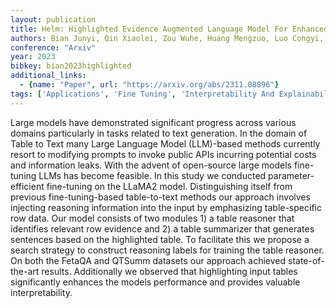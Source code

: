```yaml
---
layout: publication
title: Helm: Highlighted Evidence Augmented Language Model For Enhanced Table-to-text Generation
authors: Bian Junyi, Qin Xiaolei, Zou Wuhe, Huang Mengzuo, Luo Congyi, Zhang Ke, Zhang Weidong
conference: "Arxiv"
year: 2023
bibkey: bian2023highlighted
additional_links:
  - {name: "Paper", url: "https://arxiv.org/abs/2311.08896"}
tags: ['Applications', 'Fine Tuning', 'Interpretability And Explainability', 'Language Modeling', 'Pretraining Methods', 'Prompting', 'Reinforcement Learning', 'Tools', 'Training Techniques']
---
```

Large models have demonstrated significant progress across various domains particularly in tasks related to text generation. In the domain of Table to Text many Large Language Model (LLM)-based methods currently resort to modifying prompts to invoke public APIs incurring potential costs and information leaks. With the advent of open-source large models fine-tuning LLMs has become feasible. In this study we conducted parameter-efficient fine-tuning on the LLaMA2 model. Distinguishing itself from previous fine-tuning-based table-to-text methods our approach involves injecting reasoning information into the input by emphasizing table-specific row data. Our model consists of two modules 1) a table reasoner that identifies relevant row evidence and 2) a table summarizer that generates sentences based on the highlighted table. To facilitate this we propose a search strategy to construct reasoning labels for training the table reasoner. On both the FetaQA and QTSumm datasets our approach achieved state-of-the-art results. Additionally we observed that highlighting input tables significantly enhances the models performance and provides valuable interpretability.
